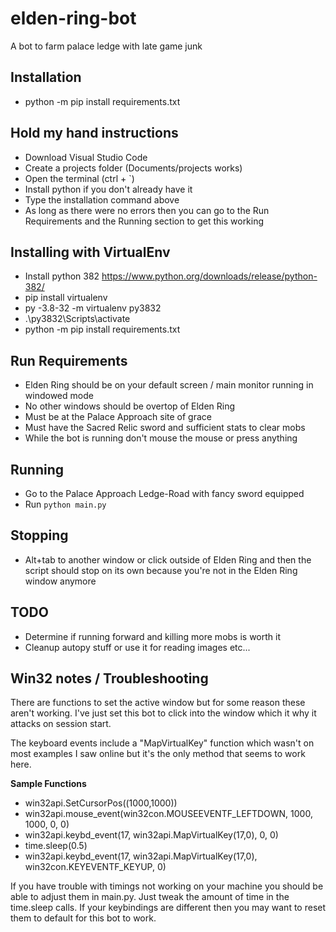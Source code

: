 # elden-ring-bot
A bot to farm palace ledge with late game junk

## Installation

* python -m pip install requirements.txt

## Hold my hand instructions

* Download Visual Studio Code
* Create a projects folder (Documents/projects works)
* Open the terminal (ctrl + `)
* Install python if you don't already have it
* Type the installation command above
* As long as there were no errors then you can go to the Run Requirements and the Running section to get this working

## Installing with VirtualEnv

* Install python 382 https://www.python.org/downloads/release/python-382/
* pip install virtualenv
* py -3.8-32 -m virtualenv py3832
* .\py3832\Scripts\activate
* python -m pip install requirements.txt

## Run Requirements

* Elden Ring should be on your default screen / main monitor running in windowed mode
* No other windows should be overtop of Elden Ring
* Must be at the Palace Approach site of grace
* Must have the Sacred Relic sword and sufficient stats to clear mobs
* While the bot is running don't mouse the mouse or press anything

## Running

* Go to the Palace Approach Ledge-Road with fancy sword equipped
* Run `python main.py`

## Stopping

* Alt+tab to another window or click outside of Elden Ring and then the script should stop on its own because you're not in the Elden Ring window anymore

## TODO

* Determine if running forward and killing more mobs is worth it
* Cleanup autopy stuff or use it for reading images etc...

## Win32 notes / Troubleshooting

There are functions to set the active window but for some reason these aren't working. I've just set this bot to click into the window which it why it attacks on session start.

The keyboard events include a "MapVirtualKey" function which wasn't on most examples I saw online but it's the only method that seems to work here.

**Sample Functions**
* win32api.SetCursorPos((1000,1000))                            
* win32api.mouse_event(win32con.MOUSEEVENTF_LEFTDOWN, 1000, 1000, 0, 0)
* win32api.keybd_event(17, win32api.MapVirtualKey(17,0), 0, 0)
* time.sleep(0.5)
* win32api.keybd_event(17, win32api.MapVirtualKey(17,0), win32con.KEYEVENTF_KEYUP, 0)

If you have trouble with timings not working on your machine you should be able to adjust them in main.py. Just tweak the amount of time in the time.sleep calls. If your keybindings are different then you may want to reset them to default for this bot to work.